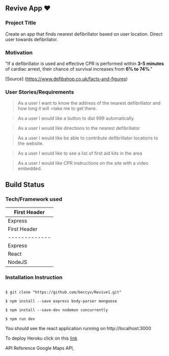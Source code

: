 ##   Revive App :heart:
### Project Title

Create an app that finds nearest defibrillator based on user location. Direct user towards defibrilator.

### Motivation

"If a defibrillator is used and effective CPR is performed within **3-5 minutes** of cardiac arrest, their chance of survival increases from **6% to 74%**." 

[Source] (https://www.defibshop.co.uk/facts-and-figures)

### User Stories/Requirements

>As a user I want to know the address of the nearest defibrillator and how long it will >take me to get there.

>As a user I would like a button to dial 999 automatically.

>As a user I would like directions to the nearest defibrillator

>As a user I would like be able to contribute defibrillator locations to the website.

>As a user I would like to see a list of first aid kits in the area

>As a user I would like CPR instructions on the site with a video embedded.


## Build Status


### Tech/Framework used

First Header  | 
------------- |  
Express       | 
First Header  |
------------- |  
Express       |
React         |
NodeJS        |

### Installation Instruction
``` 

$ git clone "https://github.com/beccyv/Revive1.git"

$ npm install --save express body-parser mongoose

$ npm install --save-dev nodemon concurrently

$ npm run dev

```

You should see the react application running on http://localhost:3000

To deploy Heroku click on this [link](https://dev.to/thisk8brd/how-to-deploy-a-webapp-to-heroku-node-js-react-js-and-mongodb-5a7g)





API Reference
Google Maps API,
